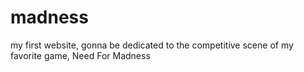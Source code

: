 # madness
my first website, gonna be dedicated to the competitive scene of my favorite game, Need For Madness
